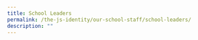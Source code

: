 ```yaml
---
title: School Leaders
permalink: /the-js-identity/our-school-staff/school-leaders/
description: ""
---
```

